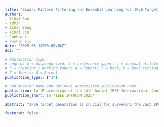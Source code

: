 ```yaml
---
title: "6Loda: Pattern Filtering and Ensemble Learning for IPv6 Target Generation and Scanning"
authors:
- Xikai Sun
- admin
- Zihao Yang
- Xinqi Jin
- Junhao Li
- Yunhao Liu
date: "2025-05-18T00:00:00Z"
doi: ""

# Publication type.
# Legend: 0 = Uncategorized; 1 = Conference paper; 2 = Journal article;
# 3 = Preprint / Working Paper; 4 = Report; 5 = Book; 6 = Book section;
# 7 = Thesis; 8 = Patent
publication_types: ["1"]

# Publication name and optional abbreviated publication name.
publication: In *Proceedings of the 44th Annual IEEE International Conference on Computer Communications*
publication_short: In *IEEE INFOCOM 2025*

abstract: "IPv6 target generation is crucial for surveying the vast IPv6 address space, which is essential for network management and IPv6 deployment policies. However, existing techniques often suffer from low hit rates due to ineffective space partitioning caused by outlier addresses and limitations in current outlier removal algorithms. To address these challenges, we propose 6Loda, a novel approach that combines pattern filtering and ensemble learning to efficiently remove outlier addresses and discover active IPv6 addresses. Given a set of known active addresses, 6Loda first employs a pattern-based filter to preliminarily eliminate some outlier addresses. It then utilizes a two-level (divisive hierarchical clustering) DHC algorithm to partition the seed set and applies the Loda algorithm to automatically remove remaining outliers in address spaces. Finally, 6Loda implements the random generation algorithm to produce addresses with high hit rates. Experiments conducted on large-scale datasets demonstrate that 6Loda achieves a ×2.26 improvement in hit rate compared to state-of-the-art methods, while maintaining the same budget constraints."

featured: false

---
```

